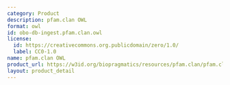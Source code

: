 ```yaml
---
category: Product
description: pfam.clan OWL
format: owl
id: obo-db-ingest.pfam.clan.owl
license:
  id: https://creativecommons.org.publicdomain/zero/1.0/
  label: CC0-1.0
name: pfam.clan OWL
product_url: https://w3id.org/biopragmatics/resources/pfam.clan/pfam.clan.owl
layout: product_detail
---
```

